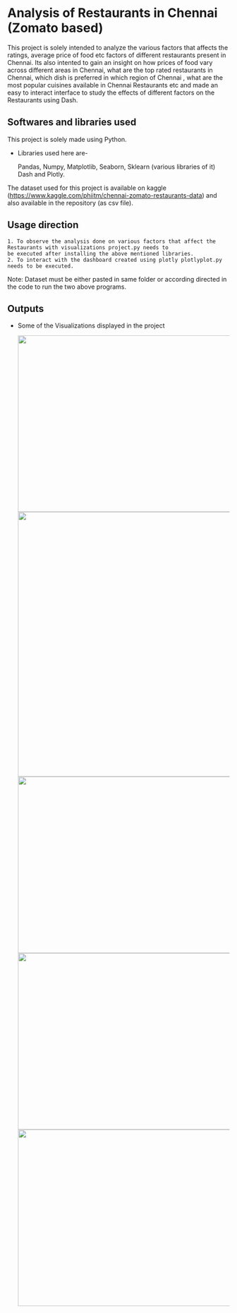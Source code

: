 # Analysis of Restaurants in Chennai (Zomato based)

This project is solely intended to analyze the various factors that affects the ratings,
average price of food etc factors of different restaurants present in Chennai.
Its also intented to gain an insight on how prices of food vary across different areas in Chennai, what are 
the top rated restaurants in Chennai, which dish is preferred in which region of 
Chennai , what are the most popular cuisines available in Chennai Restaurants 
etc and made an easy to interact interface to study the effects of different factors on the Restaurants using Dash.


## Softwares and libraries used
This project is solely made using Python.
 
 * Libraries used here are-
   
   Pandas, Numpy, Matplotlib, Seaborn, Sklearn (various libraries of it)
   Dash and Plotly.

The dataset used for this project is available on kaggle (https://www.kaggle.com/phiitm/chennai-zomato-restaurants-data)
and also available in the repository (as csv file).
  
## Usage direction
    1. To observe the analysis done on various factors that affect the Restaurants with visualizations project.py needs to
    be executed after installing the above mentioned libraries.
    2. To interact with the dashboard created using plotly plotlyplot.py needs to be executed.
   Note: Dataset must be either pasted in same folder or according directed in the code to run the two above programs.


  
## Outputs
* Some of the Visualizations displayed in the project

     <img src="https://user-images.githubusercontent.com/62378826/126688419-099d2225-05d6-49ba-955d-7a5e1b1397fd.jpg" data-canonical-src="https://gyazo.com/eb5c5741b6a9a16c692170a41a49c858.png" width="800" height="400" />
     <img src="https://user-images.githubusercontent.com/62378826/126688433-0d988c18-bdd9-4598-a490-4c2c7e848672.jpg" data-canonical-src="https://gyazo.com/eb5c5741b6a9a16c692170a41a49c858.png" width="800" height="600" />
     <img src="https://user-images.githubusercontent.com/62378826/126688439-9ee8da77-51ff-4898-898e-549e85a3493b.jpg" data-canonical-src="https://gyazo.com/eb5c5741b6a9a16c692170a41a49c858.png" width="800" height="400" />
     <img src="https://user-images.githubusercontent.com/62378826/126688451-8b22a3ee-a5bf-45eb-a795-7f0a17d69fe4.jpg" data-canonical-src="https://gyazo.com/eb5c5741b6a9a16c692170a41a49c858.png" width="800" height="400" />
     <img src="https://user-images.githubusercontent.com/62378826/126688460-80f5ec59-45b6-4b44-a691-915d88d835ca.jpg" data-canonical-src="https://gyazo.com/eb5c5741b6a9a16c692170a41a49c858.png" width="800" height="400" />
     
